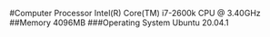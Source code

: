 #Computer
Processor Intel(R) Core(TM) i7-2600k CPU @ 3.40GHz
##Memory 4096MB
###Operating System Ubuntu 20.04.1
